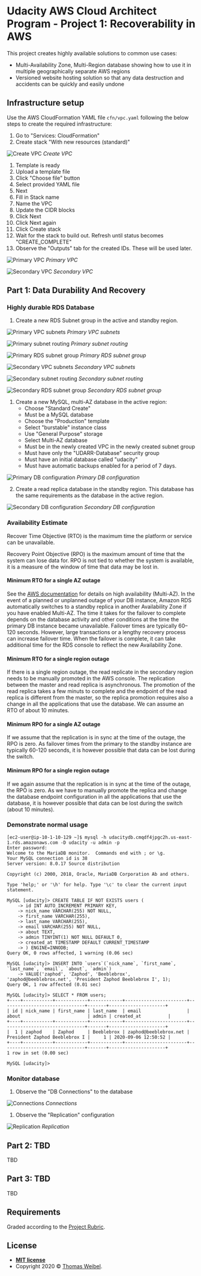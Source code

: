 # Udacity AWS Cloud Architect Program - Project 1: Recoverability in AWS

This project creates highly available solutions to common use cases:

- Multi-Availability Zone, Multi-Region database showing how to use it in multiple geographically separate AWS regions
- Versioned website hosting solution so that any data destruction and accidents can be quickly and easily undone

## Infrastructure setup

Use the AWS CloudFormation YAML file `cfn/vpc.yaml` following the below steps to create the required infrastructure:

1. Go to "Services: CloudFormation"
2. Create stack "With new resources (standard)"

![Create VPC](screenshots/cloudformationCreate.png) _Create VPC_

1. Template is ready
2. Upload a template file
3. Click "Choose file" button
4. Select provided YAML file
5. Next
6. Fill in Stack name
7. Name the VPC
8. Update the CIDR blocks
9. Click Next
10. Click Next again
11. Click Create stack
12. Wait for the stack to build out. Refresh until status becomes "CREATE_COMPLETE"
13. Observe the "Outputs" tab for the created IDs. These will be used later.

![Primary VPC](screenshots/primary_Vpc.png) _Primary VPC_

![Secondary VPC](screenshots/secondary_Vpc.png) _Secondary VPC_

## Part 1: Data Durability And Recovery

### Highly durable RDS Database

1. Create a new RDS Subnet group in the active and standby region.

![Primary VPC subnets](screenshots/primaryVPC_subnets.png) _Primary VPC subnets_

![Primary subnet routing](screenshots/primary_subnet_routing.png) _Primary subnet routing_

![Primary RDS subnet group](screenshots/primaryDB_subnetgroup.png) _Primary RDS subnet group_

![Secondary VPC subnets](screenshots/secondaryVPC_subnets.png) _Secondary VPC subnets_

![Secondary subnet routing](screenshots/secondary_subnet_routing.png) _Secondary subnet routing_

![Secondary RDS subnet group](screenshots/secondaryDB_subnetgroup.png) _Secondary RDS subnet group_

1. Create a new MySQL, multi-AZ database in the active region:
    - Choose "Standard Create"
    - Must be a MySQL database
    - Choose the "Production" template
    - Select "burstable" instance class
    - Use "General Purpose" storage
    - Select Multi-AZ database
    - Must be in the newly created VPC in the newly created subnet group
    - Must have only the "UDARR-Database" security group
    - Must have an initial database called "udacity"
    - Must have automatic backups enabled for a period of 7 days.

![Primary DB configuration](screenshots/primaryDB_config.png) _Primary DB configuration_

2. Create a read replica database in the standby region. This database has the same requirements as the database in the active region.

![Secondary DB configuration](screenshots/secondaryDB_config.png) _Secondary DB configuration_

### Availability Estimate

Recover Time Objective (RTO) is the maximum time the platform or service can be unavailable.

Recovery Point Objective (RPO) is the maximum amount of time that the system can lose data for. RPO is not tied to whether the system is available, it is a measure of the window of time that data may be lost in.

#### Minimum RTO for a single AZ outage

See the [AWS documentation](https://docs.aws.amazon.com/AmazonRDS/latest/UserGuide/Concepts.MultiAZ.html) for details on high availability (Multi-AZ). In the event of a planned or unplanned outage of your DB instance, Amazon RDS automatically switches to a standby replica in another Availability Zone if you have enabled Multi-AZ. The time it takes for the failover to complete depends on the database activity and other conditions at the time the primary DB instance became unavailable. Failover times are typically 60–120 seconds. However, large transactions or a lengthy recovery process can increase failover time. When the failover is complete, it can take additional time for the RDS console to reflect the new Availability Zone.

#### Minimum RTO for a single region outage

If there is a single region outage, the read replicate in the secondary region needs to be manually promoted in the AWS console. The replication between the master and read replica is asynchronous. The promotion of the read replica takes a few minuts to complete and the endpoint of the read replica is different from the master, so the replica promotion requires also a change in all the applications that use the database. We can assume an RTO of about 10 minutes.

#### Minimum RPO for a single AZ outage

If we assume that the replication is in sync at the time of the outage, the RPO is zero. As failover times from the primary to the standby instance are typically 60-120 seconds, it is however possible that data can be lost during the switch.

#### Minimum RPO for a single region outage

If we again assume that the replication is in sync at the time of the outage, the RPO is zero. As we have to manually promote the replica and change the database endpoint configuration in all the applications that use the database, it is however possible that data can be lost during the switch (about 10 minutes).

### Demonstrate normal usage

```
[ec2-user@ip-10-1-10-129 ~]$ mysql -h udacitydb.cmqdf4jpgc2h.us-east-1.rds.amazonaws.com -D udacity -u admin -p
Enter password: 
Welcome to the MariaDB monitor.  Commands end with ; or \g.
Your MySQL connection id is 38
Server version: 8.0.17 Source distribution

Copyright (c) 2000, 2018, Oracle, MariaDB Corporation Ab and others.

Type 'help;' or '\h' for help. Type '\c' to clear the current input statement.

MySQL [udacity]> CREATE TABLE IF NOT EXISTS users (
    -> id INT AUTO_INCREMENT PRIMARY KEY,
    -> nick_name VARCHAR(255) NOT NULL,
    -> first_name VARCHAR(255),
    -> last_name VARCHAR(255),
    -> email VARCHAR(255) NOT NULL,
    -> about TEXT,
    -> admin TINYINT(1) NOT NULL DEFAULT 0,
    -> created_at TIMESTAMP DEFAULT CURRENT_TIMESTAMP
    -> ) ENGINE=INNODB;
Query OK, 0 rows affected, 1 warning (0.06 sec)

MySQL [udacity]> INSERT INTO `users`(`nick_name`, `first_name`, `last_name`, `email`, `about`, `admin`)
    -> VALUE('zaphod', 'Zaphod', 'Beeblebrox', 'zaphod@beeblebrox.net', 'President Zaphod Beeblebrox I', 1);
Query OK, 1 row affected (0.01 sec)

MySQL [udacity]> SELECT * FROM users;
+----+-----------+------------+------------+-----------------------+-------------------------------+-------+---------------------+
| id | nick_name | first_name | last_name  | email                 | about                         | admin | created_at          |
+----+-----------+------------+------------+-----------------------+-------------------------------+-------+---------------------+
|  1 | zaphod    | Zaphod     | Beeblebrox | zaphod@beeblebrox.net | President Zaphod Beeblebrox I |     1 | 2020-09-06 12:50:52 |
+----+-----------+------------+------------+-----------------------+-------------------------------+-------+---------------------+
1 row in set (0.00 sec)

MySQL [udacity]>
```

### Monitor database

1. Observe the "DB Connections" to the database

![Connections](screenshots/monitoring_connections.png) _Connections_

1. Observe the "Replication" configuration

![Replication](screenshots/monitoring_replication.png) _Replication_

## Part 2: TBD

TBD

## Part 3: TBD

TBD

## Requirements

Graded according to the [Project Rubric](https://review.udacity.com/#!/rubrics/2811/view).

## License

- **[MIT license](http://opensource.org/licenses/mit-license.php)**
- Copyright 2020 © [Thomas Weibel](https://github.com/thom).
